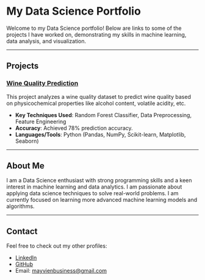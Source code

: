 # My Data Science Portfolio

Welcome to my Data Science portfolio! Below are links to some of the projects I have worked on, demonstrating my skills in machine learning, data analysis, and visualization.

---

## Projects

### [Wine Quality Prediction](https://github.com/Mvien13/wine-quality-analysis)  
This project analyzes a wine quality dataset to predict wine quality based on physicochemical properties like alcohol content, volatile acidity, etc.
- **Key Techniques Used**: Random Forest Classifier, Data Preprocessing, Feature Engineering
- **Accuracy**: Achieved 78% prediction accuracy.
- **Languages/Tools**: Python (Pandas, NumPy, Scikit-learn, Matplotlib, Seaborn)

---

## About Me

I am a Data Science enthusiast with strong programming skills and a keen interest in machine learning and data analytics. I am passionate about applying data science techniques to solve real-world problems. I am currently focused on learning more advanced machine learning models and algorithms.

---

## Contact

Feel free to check out my other profiles:
- [LinkedIn](https://www.linkedin.com/in/maythu-870314309)
- [GitHub](https://github.com/Mvien13)
- Email: mayvienbusiness@gmail.com
